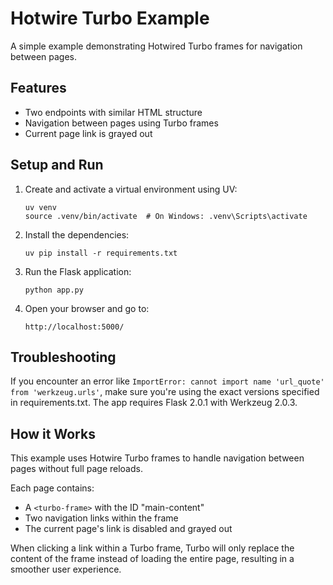 # Hotwire Turbo Example

A simple example demonstrating Hotwired Turbo frames for navigation between pages.

## Features

- Two endpoints with similar HTML structure
- Navigation between pages using Turbo frames
- Current page link is grayed out

## Setup and Run

1. Create and activate a virtual environment using UV:
   ```
   uv venv
   source .venv/bin/activate  # On Windows: .venv\Scripts\activate
   ```

2. Install the dependencies:
   ```
   uv pip install -r requirements.txt
   ```

3. Run the Flask application:
   ```
   python app.py
   ```

4. Open your browser and go to:
   ```
   http://localhost:5000/
   ```

## Troubleshooting

If you encounter an error like `ImportError: cannot import name 'url_quote' from 'werkzeug.urls'`, make sure you're using the exact versions specified in requirements.txt. The app requires Flask 2.0.1 with Werkzeug 2.0.3.

## How it Works

This example uses Hotwire Turbo frames to handle navigation between pages without full page reloads.

Each page contains:
- A `<turbo-frame>` with the ID "main-content"
- Two navigation links within the frame
- The current page's link is disabled and grayed out

When clicking a link within a Turbo frame, Turbo will only replace the content of the frame instead of loading the entire page, resulting in a smoother user experience. 